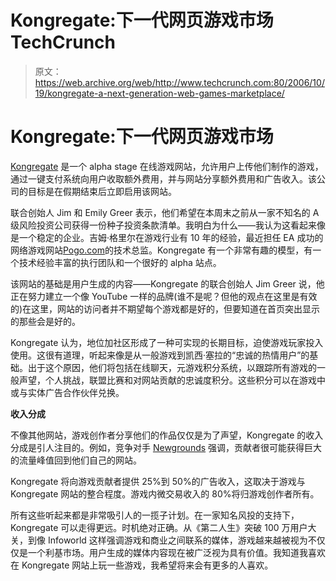 # Kongregate:下一代网页游戏市场 TechCrunch

> 原文：<https://web.archive.org/web/http://www.techcrunch.com:80/2006/10/19/kongregate-a-next-generation-web-games-marketplace/>

# Kongregate:下一代网页游戏市场

 [](https://web.archive.org/web/20221207062325/http://www.kongregate.com/) [Kongregate](https://web.archive.org/web/20221207062325/http://www.kongregate.com/) 是一个 alpha stage 在线游戏网站，允许用户上传他们制作的游戏，通过一键支付系统向用户收取额外费用，并与网站分享额外费用和广告收入。该公司的目标是在假期结束后立即启用该网站。

联合创始人 Jim 和 Emily Greer 表示，他们希望在本周末之前从一家不知名的 A 级风险投资公司获得一份种子投资条款清单。我明白为什么——我认为这看起来像是一个稳定的企业。吉姆·格里尔在游戏行业有 10 年的经验，最近担任 EA 成功的网络游戏网站[Pogo.com](https://web.archive.org/web/20221207062325/http://pogo.com/)的技术总监。Kongregate 有一个非常有趣的模型，有一个技术经验丰富的执行团队和一个很好的 alpha 站点。

该网站的基础是用户生成的内容——Kongregate 的联合创始人 Jim Greer 说，他正在努力建立一个像 YouTube 一样的品牌(谁不是呢？但他的观点在这里是有效的)在这里，网站的访问者并不期望每个游戏都是好的，但要知道在首页突出显示的那些会是好的。

Kongregate 认为，地位加社区形成了一种可实现的长期目标，迫使游戏玩家投入使用。这很有道理，听起来像是从一般游戏到凯西·塞拉的“忠诚的热情用户”的基础。出于这个原因，他们将包括在线聊天，元游戏积分系统，以跟踪所有游戏的一般声望，个人挑战，联盟比赛和对网站贡献的忠诚度积分。这些积分可以在游戏中或与实体广告合作伙伴兑换。

**收入分成**

不像其他网站，游戏创作者分享他们的作品仅仅是为了声望，Kongregate 的收入分成是引人注目的。例如，竞争对手 [Newgrounds](https://web.archive.org/web/20221207062325/http://newgrounds.com/) 强调，贡献者很可能获得巨大的流量峰值回到他们自己的网站。

Kongregate 将向游戏贡献者提供 25%到 50%的广告收入，这取决于游戏与 Kongregate 网站的整合程度。游戏内微交易收入的 80%将归游戏创作者所有。

所有这些听起来都是非常吸引人的一揽子计划。在一家知名风投的支持下，Kongregate 可以走得更远。时机绝对正确。从《第二人生》突破 100 万用户大关，到像 Infoworld 这样强调游戏和商业之间联系的媒体，游戏越来越被视为不仅仅是一个利基市场。用户生成的媒体内容现在被广泛视为具有价值。我知道我喜欢在 Kongregate 网站上玩一些游戏，我希望将来会有更多的人喜欢。